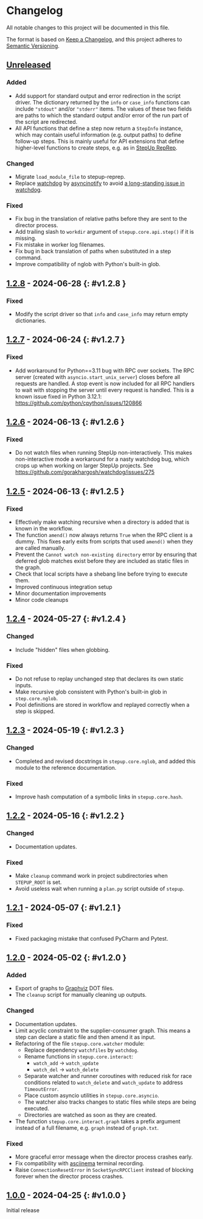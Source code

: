 # Changelog

All notable changes to this project will be documented in this file.

The format is based on [Keep a Changelog](https://keepachangelog.com/en/1.1.0/),
and this project adheres to [Semantic Versioning](https://semver.org/spec/v2.0.0.html).

## [Unreleased]

### Added

- Add support for standard output and error redirection in the script driver.
  The dictionary returned by the `info` or `case_info` functions
  can include `"stdout"` and/or `"stderr"` items.
  The values of these two fields are paths to which the standard output and/or error
  of the run part of the script are redirected.
- All API functions that define a step now return a `StepInfo` instance,
  which may contain useful information (e.g. output paths) to define follow-up steps.
  This is mainly useful for API extensions that define higher-level functions to create steps,
  e.g. as in [StepUp RepRep](https://reproducible-reporting.github.io/stepup-reprep/).


### Changed

- Migrate `load_module_file` to stepup-reprep.
- Replace [watchdog](https://github.com/gorakhargosh/watchdog)
  by [asyncinotify](https://github.com/ProCern/asyncinotify)
  to avoid [a long-standing issue in watchdog](https://github.com/gorakhargosh/watchdog/issues/275).


### Fixed

- Fix bug in the translation of relative paths before they are sent to the director process.
- Add trailing slash to `workdir` argument of `stepup.core.api.step()` if it is missing.
- Fix mistake in worker log filenames.
- Fix bug in back translation of paths when substituted in a step command.
- Improve compatibility of nglob with Python's built-in glob.


## [1.2.8] - 2024-06-28 {: #v1.2.8 }

### Fixed

- Modify the script driver so that `info` and `case_info` may return empty dictionaries.


## [1.2.7] - 2024-06-24 {: #v1.2.7 }

### Fixed

- Add workaround for Python==3.11 bug with RPC over sockets.
  The RPC server (created with `asyncio.start_unix_server`) closes before all requests are handled.
  A stop event is now included for all RPC handlers
  to wait with stopping the server until every request is handled.
  This is a known issue fixed in Python 3.12.1:
  https://github.com/python/cpython/issues/120866


## [1.2.6] - 2024-06-13 {: #v1.2.6 }

### Fixed

- Do not watch files when running StepUp non-interactively.
  This makes non-interactive mode a workaround for a nasty watchdog bug,
  which crops up when working on larger StepUp projects.
  See https://github.com/gorakhargosh/watchdog/issues/275


## [1.2.5] - 2024-06-13 {: #v1.2.5 }

### Fixed

- Effectively make watching recursive when a directory is added that is known in the workflow.
- The function `amend()` now always returns `True` when the RPC client is a dummy.
  This fixes early exits from scripts that used `amend()` when they are called manually.
- Prevent the `Cannot watch non-existing directory` error by ensuring that deferred glob matches
  exist before they are included as static files in the graph.
- Check that local scripts have a shebang line before trying to execute them.
- Improved continuous integration setup
- Minor documentation improvements
- Minor code cleanups


## [1.2.4] - 2024-05-27 {: #v1.2.4 }

### Changed

- Include "hidden" files when globbing.

### Fixed

- Do not refuse to replay unchanged step that declares its own static inputs.
- Make recursive glob consistent with Python's built-in glob in `step.core.nglob`.
- Pool definitions are stored in workflow and replayed correctly when a step is skipped.


## [1.2.3] - 2024-05-19 {: #v1.2.3 }

### Changed

- Completed and revised docstrings in `stepup.core.nglob`,
  and added this module to the reference documentation.

### Fixed

- Improve hash computation of a symbolic links in `stepup.core.hash`.


## [1.2.2] - 2024-05-16 {: #v1.2.2 }

### Changed

- Documentation updates.

### Fixed

- Make `cleanup` command work in project subdirectories when `STEPUP_ROOT` is set.
- Avoid useless wait when running a `plan.py` script outside of `stepup`.


## [1.2.1] - 2024-05-07 {: #v1.2.1 }

### Fixed

- Fixed packaging mistake that confused PyCharm and Pytest.


## [1.2.0] - 2024-05-02 {: #v1.2.0 }

### Added

- Export of graphs to [Graphviz](https://graphviz.org/) DOT files.
- The `cleanup` script for manually cleaning up outputs.

### Changed

- Documentation updates.
- Limit acyclic constraint to the supplier-consumer graph.
  This means a step can declare a static file and then amend it as input.
- Refactoring of the file `stepup.core.watcher` module:
    - Replace dependency `watchfiles` by `watchdog`.
    - Rename functions in `stepup.core.interact`:
        - `watch_add` -> `watch_update`
        - `watch_del` -> `watch_delete`
    - Separate watcher and runner coroutines with reduced risk for race conditions related to
      `watch_delete` and `watch_update` to address `TimeoutError`.
    - Place custom asyncio utilities in `stepup.core.asyncio`.
    - The watcher also tracks changes to static files while steps are being executed.
    - Directories are watched as soon as they are created.
- The function `stepup.core.interact.graph` takes a prefix argument instead of a full filename,
  e.g. `graph` instead of `graph.txt`.

### Fixed

- More graceful error message when the director process crashes early.
- Fix compatibility with [asciinema](https://asciinema.org) terminal recording.
- Raise `ConnectionResetError` in `SocketSyncRPCClient` instead of blocking forever when
  the director process crashes.


## [1.0.0] - 2024-04-25 {: #v1.0.0 }

Initial release


[Unreleased]: https://github.com/reproducible-reporting/stepup-core
[1.2.8]: https://github.com/reproducible-reporting/stepup-core/releases/tag/v1.2.8
[1.2.7]: https://github.com/reproducible-reporting/stepup-core/releases/tag/v1.2.7
[1.2.6]: https://github.com/reproducible-reporting/stepup-core/releases/tag/v1.2.6
[1.2.5]: https://github.com/reproducible-reporting/stepup-core/releases/tag/v1.2.5
[1.2.4]: https://github.com/reproducible-reporting/stepup-core/releases/tag/v1.2.4
[1.2.3]: https://github.com/reproducible-reporting/stepup-core/releases/tag/v1.2.3
[1.2.2]: https://github.com/reproducible-reporting/stepup-core/releases/tag/v1.2.2
[1.2.1]: https://github.com/reproducible-reporting/stepup-core/releases/tag/v1.2.1
[1.2.0]: https://github.com/reproducible-reporting/stepup-core/releases/tag/v1.2.0
[1.0.0]: https://github.com/reproducible-reporting/stepup-core/releases/tag/v1.0.0
